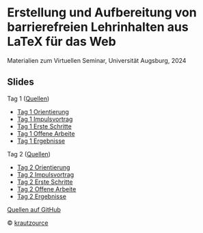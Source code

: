 # Erstellung und Aufbereitung von barrierefreien Lehrinhalten aus LaTeX für das Web

Materialien zum Virtuellen Seminar, Universität Augsburg, 2024

## Slides

Tag 1 ([Quellen](https://github.com/krautzource/workshop-augsburg-2024/teil1/))

- [Tag 1 Orientierung](https://krautzource.github.io/workshop-augsburg-2024/teil1/1-orientierung/)
- [Tag 1 Impulsvortrag](https://krautzource.github.io/workshop-augsburg-2024/teil1/2-impulsvortrag/)
- [Tag 1 Erste Schritte](https://krautzource.github.io/workshop-augsburg-2024/teil1/3-ersteSchritte/)
- [Tag 1 Offene Arbeite](https://krautzource.github.io/workshop-augsburg-2024/teil1/4-offeneArbeit/)
- [Tag 1 Ergebnisse](https://krautzource.github.io/workshop-augsburg-2024/teil1/5-ergebnisse/)

Tag 2 ([Quellen](https://github.com/krautzource/workshop-augsburg-2024/teil2/))

- [Tag 2 Orientierung](https://krautzource.github.io/workshop-augsburg-2024/teil2/1-orientierung/)
- [Tag 2 Impulsvortrag](https://krautzource.github.io/workshop-augsburg-2024/teil2/2-impulsvortrag/)
- [Tag 2 Erste Schritte](https://krautzource.github.io/workshop-augsburg-2024/teil2/3-ersteSchritte/)
- [Tag 2 Offene Arbeite](https://krautzource.github.io/workshop-augsburg-2024/teil2/4-offeneArbeit/)
- [Tag 2 Ergebnisse](https://krautzource.github.io/workshop-augsburg-2024/teil2/5-ergebnisse/)


[Quellen auf GitHub](https://github.com/krautzource/workshop-augsburg-2024)

© [krautzource](https://krautzource.com)

